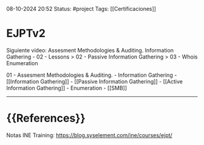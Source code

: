  08-10-2024 20:52
Status: #project
Tags: [[Certificaciones]]

# EJPTv2

Siguiente vídeo: Assesment Methodologies & Auditing. Information Gathering - 02 - Lessons > 02 - Passive Information Gathering > 03 - Whois Enumeration


01 - Assesment Methodologies & Auditing.
	- Information Gathering
		- [[Information Gathering]]
		- [[Passive Information Gathering]]
		- [[Active Information Gathering]]
	- Enumeration
		- [[SMB]]




---
# {{References}}

Notas INE Training: https://blog.syselement.com/ine/courses/ejpt/